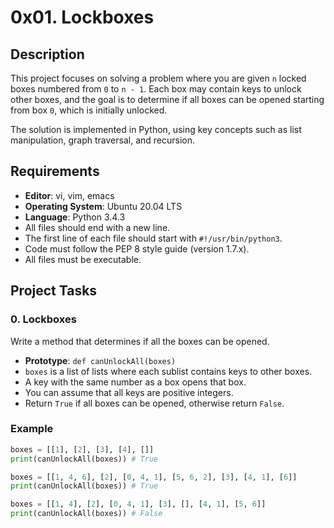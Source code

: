 # 0x01. Lockboxes

## Description
This project focuses on solving a problem where you are given `n` locked boxes numbered from `0` to `n - 1`. Each box may contain keys to unlock other boxes, and the goal is to determine if all boxes can be opened starting from box `0`, which is initially unlocked.

The solution is implemented in Python, using key concepts such as list manipulation, graph traversal, and recursion.

## Requirements
- **Editor**: vi, vim, emacs
- **Operating System**: Ubuntu 20.04 LTS
- **Language**: Python 3.4.3
- All files should end with a new line.
- The first line of each file should start with `#!/usr/bin/python3`.
- Code must follow the PEP 8 style guide (version 1.7.x).
- All files must be executable.

## Project Tasks

### 0. Lockboxes
Write a method that determines if all the boxes can be opened.

- **Prototype**: `def canUnlockAll(boxes)`
- `boxes` is a list of lists where each sublist contains keys to other boxes.
- A key with the same number as a box opens that box.
- You can assume that all keys are positive integers.
- Return `True` if all boxes can be opened, otherwise return `False`.

### Example

```python
boxes = [[1], [2], [3], [4], []]
print(canUnlockAll(boxes)) # True

boxes = [[1, 4, 6], [2], [0, 4, 1], [5, 6, 2], [3], [4, 1], [6]]
print(canUnlockAll(boxes)) # True

boxes = [[1, 4], [2], [0, 4, 1], [3], [], [4, 1], [5, 6]]
print(canUnlockAll(boxes)) # False

